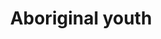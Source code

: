 ---
title: Aboriginal youth
longTitle: 'Aboriginal youth'
tags:
- gccommon
usedFor:
- "[[Indigenous youth]]"
---